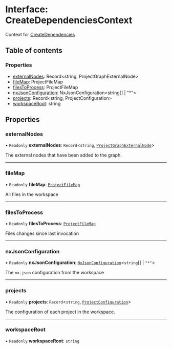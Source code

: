 # Interface: CreateDependenciesContext

Context for [CreateDependencies](../../devkit/documents/CreateDependencies)

## Table of contents

### Properties

- [externalNodes](../../devkit/documents/CreateDependenciesContext#externalnodes): Record&lt;string, ProjectGraphExternalNode&gt;
- [fileMap](../../devkit/documents/CreateDependenciesContext#filemap): ProjectFileMap
- [filesToProcess](../../devkit/documents/CreateDependenciesContext#filestoprocess): ProjectFileMap
- [nxJsonConfiguration](../../devkit/documents/CreateDependenciesContext#nxjsonconfiguration): NxJsonConfiguration&lt;string[] | &quot;\*&quot;&gt;
- [projects](../../devkit/documents/CreateDependenciesContext#projects): Record&lt;string, ProjectConfiguration&gt;
- [workspaceRoot](../../devkit/documents/CreateDependenciesContext#workspaceroot): string

## Properties

### externalNodes

• `Readonly` **externalNodes**: `Record`<`string`, [`ProjectGraphExternalNode`](../../devkit/documents/ProjectGraphExternalNode)\>

The external nodes that have been added to the graph.

---

### fileMap

• `Readonly` **fileMap**: [`ProjectFileMap`](../../devkit/documents/ProjectFileMap)

All files in the workspace

---

### filesToProcess

• `Readonly` **filesToProcess**: [`ProjectFileMap`](../../devkit/documents/ProjectFileMap)

Files changes since last invocation

---

### nxJsonConfiguration

• `Readonly` **nxJsonConfiguration**: [`NxJsonConfiguration`](../../devkit/documents/NxJsonConfiguration)<`string`[] \| `"*"`\>

The `nx.json` configuration from the workspace

---

### projects

• `Readonly` **projects**: `Record`<`string`, [`ProjectConfiguration`](../../devkit/documents/ProjectConfiguration)\>

The configuration of each project in the workspace.

---

### workspaceRoot

• `Readonly` **workspaceRoot**: `string`
